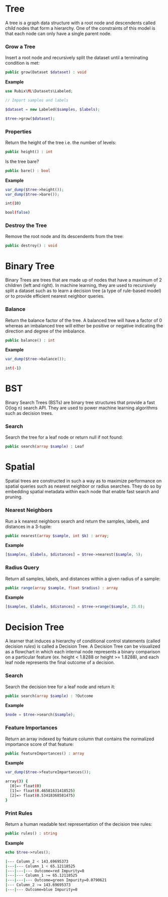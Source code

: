 # Tree
A tree is a graph data structure with a root node and descendents called *child* nodes that form a hierarchy. One of the constraints of this model is that each node can only have a single parent node.

### Grow a Tree
Insert a root node and recursively split the dataset until a terminating condition is met:
```php
public grow(Dataset $dataset) : void
```

**Example**

```php
use Rubix\ML\Datasets\Labeled;

// Import samples and labels

$dataset = new Labeled($samples, $labels);

$tree->grow($dataset);
```

### Properties
Return the height of the tree i.e. the number of levels:
```php
public height() : int
```

Is the tree bare?
```php
public bare() : bool
```

**Example**

```php
var_dump($tree->height());
var_dump($tree->bare());
```

```sh
int(10)

bool(false)
```

### Destroy the Tree
Remove the root node and its descendents from the tree:
```php
public destroy() : void
```

# Binary Tree
Binary Trees are trees that are made up of nodes that have a maximum of 2 children (left and right). In machine learning, they are used to recursively split a dataset such as to learn a decision tree (a type of rule-based model) or to provide efficient nearest neighbor queries.

### Balance
Return the balance factor of the tree. A balanced tree will have a factor of 0 whereas an imbalanced tree will either be positive or negative indicating the direction and degree of the imbalance.

```php
public balance() : int
```

**Example**

```php
var_dump($tree->balance());
```

```sh
int(-1)
```

# BST
Binary Search Trees (BSTs) are binary tree structures that provide a fast O(log n) search API. They are used to power machine learning algorithms such as decision trees.

### Search
Search the tree for a leaf node or return null if not found:
```php
public search(array $sample) : Leaf
```

# Spatial
Spatial trees are constructed in such a way as to maximize performance on spatial queries such as nearest neighbor or radius searches. They do so by embedding spatial metadata within each node that enable fast search and pruning.

### Nearest Neighbors
Run a k nearest neighbors search and return the samples, labels, and distances in a 3-tuple:
```php
public nearest(array $sample, int $k) : array;
```

**Example**

```php
[$samples, $labels, $distances] = $tree->nearest($sample, 5);
```

### Radius Query
Return all samples, labels, and distances within a given radius of a sample:
```php
public range(array $sample, float $radius) : array
```

**Example**

```php
[$samples, $labels, $distances] = $tree->range($sample, 25.0);
```

# Decision Tree
A learner that induces a hierarchy of conditional control statements (called decision *rules*) is called a Decision Tree. A Decision Tree can be visualized as a flowchart in which each internal node represents a binary comparison on a particular feature (ex. height < 1.8288 or height >= 1.8288), and each leaf node represents the final outcome of a decision.

### Search
Search the decision tree for a leaf node and return it:
```php
public search(array $sample) : ?Outcome
```

**Example**

```php
$node = $tree->search($sample);
```

### Feature Importances
Return an array indexed by feature column that contains the normalized importance score of that feature:
```php
public featureImportances() : array
```

**Example**

```php
var_dump($tree->featureImpartances());
```

```sh
array(3) {
  [0]=> float(0)
  [1]=> float(0.46581631418525)
  [2]=> float(0.53418368581475)
}
```

### Print Rules
Return a human readable text representation of the decision tree rules:
```php
public rules() : string
```

**Example**
```php
echo $tree->rules();
```

```sh
|--- Column_2 < 143.69695373
|---|--- Column_1 < 65.12118525
|---|---|--- Outcome=red Impurity=0
|---|--- Column_1 >= 65.12118525
|---|---|--- Outcome=green Impurity=0.0790621
|--- Column_2 >= 143.69695373
|---|--- Outcome=blue Impurity=0
```
